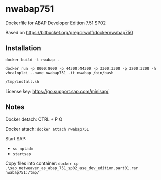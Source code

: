 # nwabap751
Dockerfile for ABAP Developer Edition 7.51 SP02

Based on https://bitbucket.org/gregorwolf/dockernwabap750

## Installation

`docker build -t nwabap .`

`docker run -p 8000:8000 -p 44300:44300 -p 3300:3300 -p 3200:3200 -h vhcalnplci --name nwabap751 -it nwabap /bin/bash`

`/tmp/install.sh`

License key: https://go.support.sap.com/minisap/

## Notes
Docker detach: CTRL + P Q

Docker attach: `docker attach nwabap751`

Start SAP:
* `su npladm`
* `startsap`

Copy files into container:
`docker cp .\sap_netweaver_as_abap_751_sp02_ase_dev_edition.part01.rar nwabap751:/tmp/`
